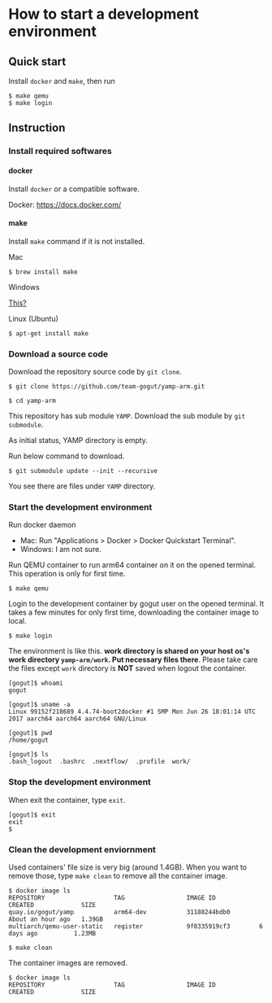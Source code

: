 # How to start a development environment

## Quick start

Install `docker` and `make`, then run

```
$ make qemu
$ make login
```

## Instruction

### Install required softwares

#### docker

Install `docker` or a compatible software.

Docker: https://docs.docker.com/

#### make

Install `make` command if it is not installed.

Mac

```
$ brew install make
```

Windows

[This?](https://stackoverflow.com/questions/32127524/how-to-install-and-use-make-in-windows)

Linux (Ubuntu)

```
$ apt-get install make
```

### Download a source code

Download the repository source code by `git clone`.

```
$ git clone https://github.com/team-gogut/yamp-arm.git

$ cd yamp-arm
```

This repository has sub module `YAMP`.
Download the sub module by `git submodule`.

As initial status, YAMP directory is empty.

Run below command to download.

```
$ git submodule update --init --recursive
```

You see there are files under `YAMP` directory.

### Start the development environment

Run docker daemon

* Mac: Run "Applications > Docker > Docker Quickstart Terminal".
* Windows: I am not sure.

Run QEMU container to run arm64 container on it on the opened terminal. This operation is only for first time.

```
$ make qemu
```

Login to the development container by gogut user on the opened terminal. It takes a few minutes for only first time, downloading the container image to local.

```
$ make login
```

The environment is like this. **work directory is shared on your host os's work directory `yamp-arm/work`. Put necessary files there**. Please take care the files except `work` directory is **NOT** saved when logout the container.

```
[gogut]$ whoami
gogut

[gogut]$ uname -a
Linux 99152f218689 4.4.74-boot2docker #1 SMP Mon Jun 26 18:01:14 UTC 2017 aarch64 aarch64 aarch64 GNU/Linux

[gogut]$ pwd
/home/gogut

[gogut]$ ls
.bash_logout  .bashrc  .nextflow/  .profile  work/
```

### Stop the development environment

When exit the container, type `exit`.

```
[gogut]$ exit
exit
$
```

### Clean the development enviornment

Used containers' file size is very big (around 1.4GB). When you want to remove those, type `make clean` to remove all the container image.

```
$ docker image ls
REPOSITORY                   TAG                 IMAGE ID            CREATED             SIZE
quay.io/gogut/yamp           arm64-dev           31188244bdb0        About an hour ago   1.39GB
multiarch/qemu-user-static   register            9f0335919cf3        6 days ago          1.23MB
```

```
$ make clean
```

The container images are removed.

```
$ docker image ls
REPOSITORY                   TAG                 IMAGE ID            CREATED             SIZE
```
